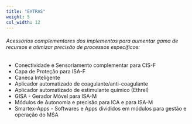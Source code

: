 ```yaml
---
title: "EXTRAS"
weight: 5
col_width: 12
---
```


###### Acessórios complementares dos implementos para aumentar gama de recursos e otimizar precisão de processos específicos:

* Conectividade e Sensoriamento complementar para CIS-F
* Capa de Proteção para ISA-F
* Caneca Inteligente
* Aplicador automatizado de coagulante/anti-coagulante
* Aplicador automatizado de estimulante químico (Ethrel)
* GISA - Gerador Móvel para ISA-M
* Módulos de Autonomia e precisão para ICA e para ISA-M
* Smartex-Apps - Softwares e Apps divididos em módulos para gestão e operação do MSA
